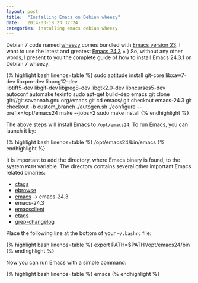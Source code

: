 ```yaml
---
layout: post
title:  "Installing Emacs on Debian wheezy"
date:   2014-03-18 23:32:24
categories: installing emacs debian wheezy
---
```


Debian 7 code named [wheezy](https://www.debian.org/releases/wheezy) comes bundled
with [Emacs version 23](https://packages.debian.org/wheezy/emacs). I want to use
the latest and greatest
[Emacs 24.3](http://lists.gnu.org/archive/html/info-gnu-emacs/2013-03/msg00001.html)
= ) So, without any other words, I present to you the complete guide of how to install
Emacs 24.3.1 on Debian 7 wheezy.

{% highlight bash linenos=table %}
sudo aptitude install git-core libxaw7-dev libxpm-dev libpng12-dev\
  libtiff5-dev libgif-dev libjpeg8-dev libgtk2.0-dev libncurses5-dev\
  autoconf automake texinfo
sudo apt-get build-dep emacs
git clone git://git.savannah.gnu.org/emacs.git
cd emacs/
git checkout emacs-24.3
git checkout -b custom_branch
./autogen.sh
./configure --prefix=/opt/emacs24
make --jobs=2
sudo make install
{% endhighlight %}

The above steps will install Emacs to `/opt/emacs24`. To run Emacs, you can launch it by:

{% highlight bash linenos=table %}
/opt/emacs24/bin/emacs
{% endhighlight %}

It is important to add the directory, where Emacs binary is found, to the system `PATH`
variable. The directory contains several other important Emacs related binaries:

- [ctags](http://www.emacswiki.org/emacs/BuildTags)
- [ebrowse](https://www.gnu.org/software/emacs/manual/ebrowse.html)
- [emacs](https://www.gnu.org/software/emacs) -> emacs-24.3
- emacs-24.3
- [emacsclient](http://www.emacswiki.org/emacs/EmacsClient)
- [etags](http://www.gnu.org/software/emacs/manual/html_node/eintr/etags.html)
- [grep-changelog](http://manned.org/grep-changelog/196b04a3)

Place the following line at the bottom of your `~/.bashrc` file:

{% highlight bash linenos=table %}
export PATH=$PATH:/opt/emacs24/bin
{% endhighlight %}

Now you can run Emacs with a simple command:

{% highlight bash linenos=table %}
emacs
{% endhighlight %}
